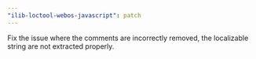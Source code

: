 ```yaml
---
"ilib-loctool-webos-javascript": patch
---
```


Fix the issue where the comments are incorrectly removed, the localizable string are not extracted properly.
